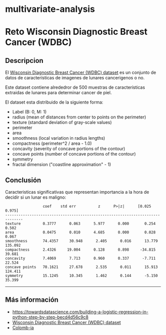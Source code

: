 # multivariate-analysis

# Reto Wisconsin Diagnostic Breast Cancer (WDBC)

## Descripcion

El [Wisconsin Diagnostic Breast Cancer (WDBC) dataset](http://archive.ics.uci.edu/ml/datasets/Breast+Cancer+Wisconsin+%28Diagnostic%29) es un conjunto de datos de características de imagenes de lunares cancerigenos o no.

Este dataset contiene alrededror de 500 muestras de características extraidas de lunares para determinar cancer de piel. 

El dataset esta distribuido de la siguiente forma:

* Label (B: 0, M: 1)
* radius (mean of distances from center to points on the perimeter)
* texture (standard deviation of gray-scale values)
* perimeter
* area
* smoothness (local variation in radius lengths)
* compactness (perimeter^2 / area - 1.0)
* concavity (severity of concave portions of the contour)
* concave points (number of concave portions of the contour)
* symmetry 
* fractal dimension ("coastline approximation" - 1)

## Conclusión

Caracteristicas significativas que representan importancia a la hora de decidir si un lunar es maligno:

```
                 coef    std err          z      P>|z|      [0.025      0.975]
------------------------------------------------------------------------------
texture          0.3777      0.063      5.977      0.000       0.254       0.502
area             0.0475      0.010      4.685      0.000       0.028       0.067
smoothness       74.4357     30.948      2.405      0.016      13.779     135.092
compactness      2.4326     19.004      0.128      0.898     -34.815      39.681
concavity        7.4069      7.713      0.960      0.337      -7.711      22.524
concave points   70.1621     27.678      2.535      0.011      15.913     124.411
symmetry         15.1245     10.345      1.462      0.144      -5.150      35.399
```

___

## Más información

* https://towardsdatascience.com/building-a-logistic-regression-in-python-step-by-step-becd4d56c9c8
* [Wisconsin Diagnostic Breast Cancer (WDBC) dataset](http://archive.ics.uci.edu/ml/datasets/Breast+Cancer+Wisconsin+%28Diagnostic%29)
* [Colomb-ia](https://github.com/jcvasquezc/supervised-cancer)